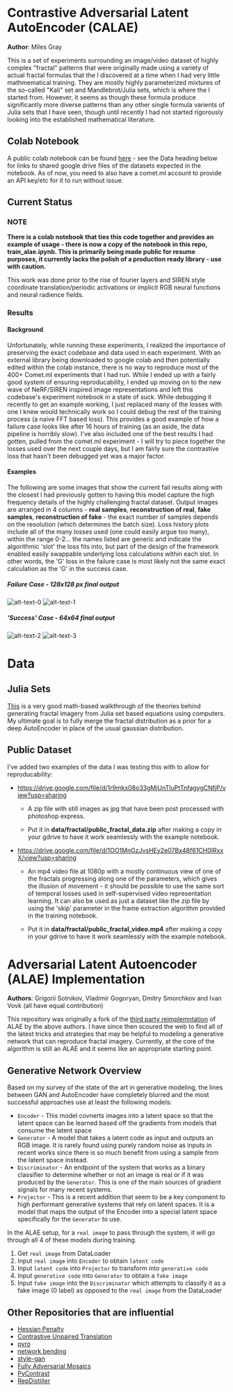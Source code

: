 # Contrastive Adversarial Latent AutoEncoder (CALAE)

**Author**: Miles Gray

This is a set of experiments surrounding an image/video dataset of highly complex "fractal" patterns that were originally made using a variety of actual fractal formulas that the I discovered at a time when I had very little mathmematical training.  They are mostly highly parameterized mixtures of the so-called "Kali" set and Mandlebrot/Julia sets, which is where the I started from. However, it seems as though these formula produce significantly more diverse patterns than any other single formula varients of Julia sets that I have seen, though until recently I had not started rigorously looking into the established mathematical literature.
## Colab Notebook

A public colab notebook can be found [here](https://colab.research.google.com/drive/150cP1TuVUQPsEEaMjG1rUOmeTZqSmGvL?usp=sharing) - see the Data heading below for links to shared google drive files of the datasets expected in the notebook. As of now, you need to also have a comet.ml account to provide an API key/etc for it to run without issue.
## Current Status
### NOTE

**There is a colab notebook that ties this code together and provides an example of usage - there is now a copy of the notebook in this repo, train_alae.ipynb. This is primarily being made public for resume purposes, it currently lacks the polish of a production ready library - use with caution.** 

This work was done prior to the rise of fourier layers and SIREN style coordinate translation/periodic activations or implicit RGB neural functions and neural radience fields.

### Results

#### Background

Unfortunately, while running these experiments, I realized the importance of preserving the exact codebase and data used in each experiment.  With an external library being downloaded to google colab and then potentially edited within the colab instance, there is no way to reproduce most of the 400+ Comet.ml experiments that I had run.  While I ended up with a fairly good system of ensuring reproducability, I ended up moving on to the new wave of NeRF/SIREN inspired image representations and left this codebase's experiment notebook in a state of suck. While debugging it recently to get an example working, I just replaced many of the losses with one I knew would technically work so I could debug the rest of the training process (a naive FFT based loss). This provides a good example of how a failure case looks like after 16 hours of training (as an aside, the data pipeline is horribly slow). I've also included one of the best results I had gotten, pulled from the comet.ml experiment - I will try to piece together the losses used over the next couple days, but I am fairly sure the contrastive loss that hasn't been debugged yet was a major factor.

#### Examples

The following are some images that show the current fail results along with the closest I had previously gotten to having this model capture the high frequency details of the highly challenging fractal dataset. Output images are arranged in 4 columns - **real samples**, **reconstruction of real**, **fake samples**, **reconstruction of fake** - the exact number of samples depends on the resolution (which determines the batch size). Loss history plots include all of the many losses used (one could easily argue too many), within the range 0-2... the names listed are generic and indicate the algorithmic 'slot' the loss fits into, but part of the design of the framework enabled easily swappable underlying loss calculations within each slot.  In other words, the 'G' loss in the failure case is most likely not the same exact calculation as the 'G' in the success case.

##### Failure Case - 128x128 px final output
![alt-text-0](example_results/bad_128x128.png "failure case output")
![alt-text-1](example_results/bad_losses.jpeg "failure case loss history")

##### 'Success' Case - 64x64 final output
![alt-text-2](example_results/good_64x64.png "success case output")
![alt-text-3](example_results/good_losses.jpeg "success case loss history")

# Data
## Julia Sets

[This](http://www.juliasets.dk/Pictures_of_Julia_and_Mandelbrot_sets.htm) is a very good math-based walkthrough of the theories behind generating fractal imagery from Julia set based equations using computers. My ultimate goal is to fully merge the fractal distribution as a prior for a deep AutoEncoder in place of the usual gaussian distribution. 

## Public Dataset

I've added two examples of the data I was testing this with to allow for reproducability:

- https://drive.google.com/file/d/1r9mkx08o33gMjUnTIuPtTnfagygCNfjP/view?usp=sharing

    - A zip file with still images as jpg that have been post processed with photoshop express.

    - Put it in **data/fractal/public_fractal_data.zip** after making a copy in your gdrive to have it work seamlessly with the example notebook.

- https://drive.google.com/file/d/1OO1MnGzJvsHEy2e07Bx48f61CH0IRxxX/view?usp=sharing

    - An mp4 video file at 1080p with a mostly continuous view of one of the fractals progressing along one of the parameters, which gives the illusion of movement - it should be possible to use the same sort of temporal losses used in self-supervised video representation learning. It can also be used as just a dataset like the zip file by using the 'skip' parameter in the frame extraction algorithm provided in the training notebook.

    - Put it in **data/fractal/public_fractal_video.mp4** after making a copy in your gdrive to have it work seamlessly with the example notebook. 

# Adversarial Latent Autoencoder (ALAE) Implementation

**Authors**: Grigorii Sotnikov, Vladimir Gogoryan, Dmitry Smorchkov and Ivan Vovk (all have equal contribution)

This repository was originally a fork of the [third party reimplemntation](https://github.com/ivanvovk/controllable-face-generation/tree/alae-implementation) of ALAE by the above authors. I have since then scoured the web to find all of the latest tricks and strategies that may be helpful to modeling a generative network that can reproduce fractal imagery.  Currently, at the core of the algorithm is still an ALAE and it seems like an appropriate starting point.  

## Generative Network Overview

Based on my survey of the state of the art in generative modeling, the lines between GAN and AutoEncoder have completely blurred and the most successful approaches use at least the following models:

- `Encoder` - This model covnerts images into a latent space so that the latent space can be learned based off the gradients from models that consume the latent space
- `Generator` - A model that takes a latent code as input and outputs an RGB image. It is rarely found using purely random noise as inputs in recent works since there is so much benefit from using a sample from the latent space instead.  
- `Discriminator` - An endpoint of the system that works as a binary classifier to determine whether or not an image is real or if it was produced by the `Generator`. This is one of the main sources of gradient signals for many recent systems.
- `Projector` - This is a recent addition that seem to be a key component to high performant generative systems that rely on latent spaces. It is a model that maps the output of the Encoder into a special latent space specifically for the `Generator` to use. 

In the ALAE setup, for a `real image` to pass through the system, it will go through all 4 of these models during training.  

1. Get `real image` from DataLoader
2. Input `real image` into `Encoder` to obtain `latent code`
3. Input `latent code` into `Projector` to transform into `generative code`
4. Input `generative code` into `Generator` to obtain a `fake image`
5. Input `fake image` into the `Discriminator` which attempts to classify it as a fake image (0 label) as opposed to the `real image` from the DataLoader 

## Other Repositories that are influential

- [Hessian Penalty](https://github.com/wpeebles/hessian_penalty)
- [Contrastive Unpaired Translation](https://github.com/taesungp/contrastive-unpaired-translation)
- [pyro](https://github.com/pyro-ppl/pyro)
- [network bending](https://github.com/terrybroad/network-bending)
- [style-gan](https://github.com/SiskonEmilia/StyleGAN-PyTorch)
- [Fully Adversarial Mosaics](https://github.com/zalandoresearch/famos)
- [PyContrast](https://github.com/HobbitLong/PyContrast)
- [RepDistiller](https://github.com/HobbitLong/RepDistiller)
